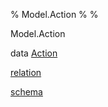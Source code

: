 % Model.Action
% 
% 

Model.Action

data [Action](Model-Action.html#t:Action)

[relation](Model-Action.html#v:relation)

[schema](Model-Action.html#v:schema)
